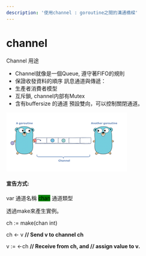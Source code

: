 ```yaml
---
description: '使用channel : goroutine之間的溝通橋樑'
---
```


# channel

Channel 用途&#x20;

* Channel就像是一個Queue, 遵守著FIFO的規則
* 保證收發資料的順序 訊息通道與傳遞：
* 生產者消費者模型&#x20;
* 互斥鎖, channel内部有Mutex&#x20;
* 含有buffersize 的通道 預設雙向，可以控制關閉通道。

![](../../.gitbook/assets/go.png)

#### 宣告方式:&#x20;

var 通道名稱 <mark style="background-color:green;">chan</mark> 通道類型&#x20;

透過make來產生實例。



ch := make(chan int)&#x20;

ch <- v **// Send v to channel ch**

v := <-ch **// Receive from ch, and // assign value to v.**
